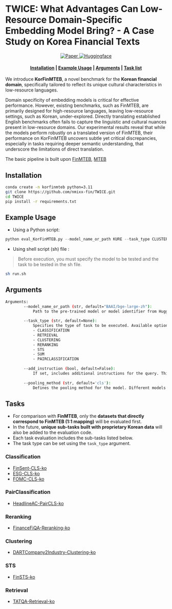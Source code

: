 # TWICE: What Advantages Can Low-Resource Domain-Specific Embedding Model Bring? - A Case Study on Korea Financial Texts

<p align="center">
    <a href="https://arxiv.org/abs/2502.07131">
        <img alt="Paper" src="https://img.shields.io/badge/arXiv-2502.07131-b31b1b.svg">
    </a>
    <a href="https://huggingface.co/nmixx-fin">
        <img alt="Huggingface" src="https://img.shields.io/badge/huggingface-nmixx_fin-ffd700.svg">
    </a>
</p>

<h4 align="center">
    <p>
        <a href="#installation">Installation</a> |
        <a href="#example-usage">Example Usage</a> |
        <a href="#arguments">Arguments</a> |
        <a href="#tasks">Task list</a>
    <p>
</h4>


We introduce **KorFinMTEB**, a novel benchmark for the **Korean financial domain**, specifically tailored to reflect its unique cultural characteristics in low-resource languages.

Domain specificity of embedding models is critical for effective performance. However, existing benchmarks, such as FinMTEB, are primarily designed for high-resource languages, leaving low-resource settings, such as Korean, under-explored. Directly translating established English benchmarks often fails to capture the linguistic and cultural nuances present in low-resource domains. Our experimental results reveal that while the models perform robustly on a translated version of FinMTEB, their performance on KorFinMTEB uncovers subtle yet critical discrepancies, especially in tasks requiring deeper semantic understanding, that underscore the limitations of direct translation. 


The basic pipeline is built upon [FinMTEB](https://github.com/yixuantt/finmteb), [MTEB](https://github.com/embeddings-benchmark/mteb)




## Installation

```bash
conda create -n korfinmteb python=3.11
git clone https://github.com/nmixx-fin/TWICE.git
cd TWICE
pip install -r requirements.txt
```



## Example Usage

* Using a Python script:

```python
python eval_KorFinMTEB.py --model_name_or_path KURE --task_type CLUSTERING
```

* Using shell script (sh) file :

> Before execution, you must specify the model to be tested and the task to be tested in the sh file.

```bash
sh run.sh
```




## Arguments
```bash
Arguments:
        --model_name_or_path (str, default="BAAI/bge-large-zh"):
            Path to the pre-trained model or model identifier from Hugging Face Model Hub.
        
        --task_type (str, default=None):
            Specifies the type of task to be executed. Available options include:
            - CLASSIFICATION
            - RETRIEVAL
            - CLUSTERING
            - RERANKING
            - STS
            - SUM
            - PAIRCLASSIFICATION
        
        --add_instruction (bool, default=False):
            If set, includes additional instructions for the query. This is an optional flag.
        
        --pooling_method (str, default='cls'):
            Defines the pooling method for the model. Different models may require different pooling methods.
```



## Tasks
- For comparison with **FinMTEB**, only the **datasets that directly correspond to FinMTEB (1:1 mapping)** will be evaluated first.  
- In the future, **unique sub-tasks built with proprietary Korean data** will also be added to the evaluation code.
- Each task evaluation includes the sub-tasks listed below.
- The task type can be set using the `task_type` argument.


### Classification
- [FinSent-CLS-ko](https://huggingface.co/datasets/nmixx-fin/twice_kr_fin_news_sent_cls)
- [ESG-CLS-ko](https://huggingface.co/datasets/nmixx-fin/twice_kr_esg_cls)
- [FOMC-CLS-ko](https://huggingface.co/datasets/nmixx-fin/twice_kr_fomc_cls)

### PairClassification
- [HeadlineAC-PairCLS-ko](https://huggingface.co/datasets/nmixx-fin/twice_kor_news_headline_pair_cls)

### Reranking
- [FinanceFiQA-Reranking-ko](https://huggingface.co/datasets/nmixx-fin/twice_kr_finance_reranking)

### Clustering
- [DARTCompany2Industry-Clustering-ko](https://huggingface.co/datasets/nmixx-fin/twice_dart_company2industry_clustering)

### STS
- [FinSTS-ko](https://huggingface.co/datasets/nmixx-fin/NMIXX_kor_fin_news_STS)

### Retrieval
- [TATQA-Retrieval-ko](https://huggingface.co/datasets/nmixx-fin/twice_tat_qa_retrieval)


